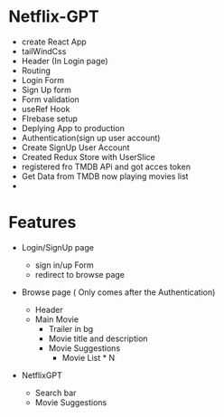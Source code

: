 # Netflix-GPT

- create React App
- tailWindCss
- Header (In Login page)
- Routing
- Login Form
- Sign Up form
- Form validation
- useRef Hook
- FIrebase setup
- Deplying App to production
- Authentication(sign up user account)
- Create SignUp User Account
- Created Redux Store with UserSlice
- registered fro TMDB APi and got acces token
- Get Data from TMDB now playing movies list
-

# Features

- Login/SignUp page

  - sign in/up Form
  - redirect to browse page

- Browse page ( Only comes after the Authentication)
  - Header
  - Main Movie
    - Trailer in bg
    - Movie title and description
    - Movie Suggestions
      - Movie List \* N
- NetflixGPT
  - Search bar
  - Movie Suggestions
